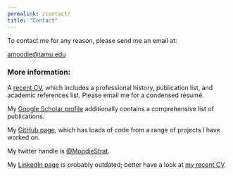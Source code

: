 ```yaml
---
permalink: /contact/
title: "Contact"
---
```


To contact me for any reason, please send me an email at:

<a href="mailto:amoodie@tamu.edu" class="btn btn--primary">amoodie@tamu.edu</a>



### More information:

A <a href="../assets/files/moodie_cv.pdf" target="_blank">recent CV</a>, which includes a professional history, publication list, and academic references list.
Please email me for a condensed résumé.

My <a href="https://scholar.google.com/citations?user=8wtbbNsAAAAJ" target="_blank">Google Scholar profile</a> additionally contains a comprehensive list of publications.

My <a href="https://github.com/amoodie" target="_blank">GitHub page</a>, which has loads of code from a range of projects I have worked on.

My twitter handle is <a href="https://twitter.com/MoodieStrat" target="_blank">@MoodieStrat</a>.

My <a href="https://www.linkedin.com/in/andrewjmoodie/" target="_blank">LinkedIn page</a> is probably outdated; better have a look at <a href="../assets/files/moodie_cv.pdf" target="_blank">my recent CV</a>.
